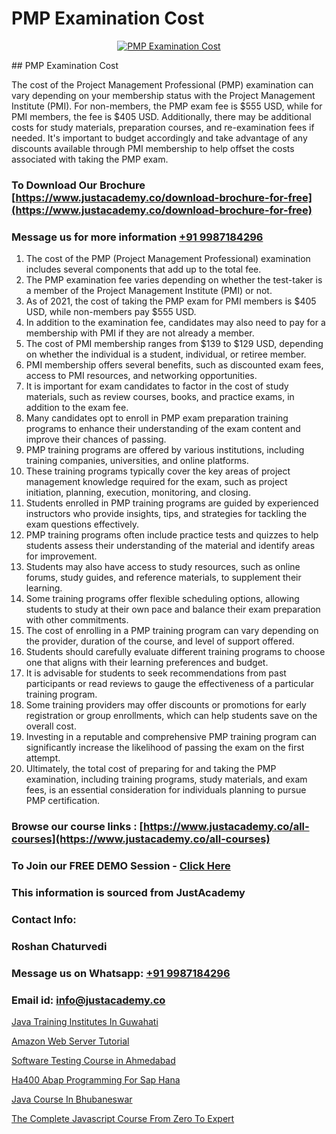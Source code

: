 # PMP Examination Cost

<p align="center">
  <a href="https://justacademy.co/course-detail/pmp-certification-training">
    <img src="https://justacademy.co/storage2/course_image/1709713463_course_image.webp" alt="PMP Examination Cost">
  </a>
</p>
## PMP Examination Cost

The cost of the Project Management Professional (PMP) examination can vary depending on your membership status with the Project Management Institute (PMI). For non-members, the PMP exam fee is $555 USD, while for PMI members, the fee is $405 USD. Additionally, there may be additional costs for study materials, preparation courses, and re-examination fees if needed. It's important to budget accordingly and take advantage of any discounts available through PMI membership to help offset the costs associated with taking the PMP exam.
### To Download Our Brochure [https://www.justacademy.co/download-brochure-for-free](https://www.justacademy.co/download-brochure-for-free)
### Message us for more information [+91 9987184296](https://api.whatsapp.com/send?phone=919987184296)
1) The cost of the PMP (Project Management Professional) examination includes several components that add up to the total fee.
2) The PMP examination fee varies depending on whether the test-taker is a member of the Project Management Institute (PMI) or not.
3) As of 2021, the cost of taking the PMP exam for PMI members is $405 USD, while non-members pay $555 USD.
4) In addition to the examination fee, candidates may also need to pay for a membership with PMI if they are not already a member.
5) The cost of PMI membership ranges from $139 to $129 USD, depending on whether the individual is a student, individual, or retiree member.
6) PMI membership offers several benefits, such as discounted exam fees, access to PMI resources, and networking opportunities.
7) It is important for exam candidates to factor in the cost of study materials, such as review courses, books, and practice exams, in addition to the exam fee.
8) Many candidates opt to enroll in PMP exam preparation training programs to enhance their understanding of the exam content and improve their chances of passing.
9) PMP training programs are offered by various institutions, including training companies, universities, and online platforms.
10) These training programs typically cover the key areas of project management knowledge required for the exam, such as project initiation, planning, execution, monitoring, and closing.
11) Students enrolled in PMP training programs are guided by experienced instructors who provide insights, tips, and strategies for tackling the exam questions effectively.
12) PMP training programs often include practice tests and quizzes to help students assess their understanding of the material and identify areas for improvement.
13) Students may also have access to study resources, such as online forums, study guides, and reference materials, to supplement their learning.
14) Some training programs offer flexible scheduling options, allowing students to study at their own pace and balance their exam preparation with other commitments.
15) The cost of enrolling in a PMP training program can vary depending on the provider, duration of the course, and level of support offered.
16) Students should carefully evaluate different training programs to choose one that aligns with their learning preferences and budget.
17) It is advisable for students to seek recommendations from past participants or read reviews to gauge the effectiveness of a particular training program.
18) Some training providers may offer discounts or promotions for early registration or group enrollments, which can help students save on the overall cost.
19) Investing in a reputable and comprehensive PMP training program can significantly increase the likelihood of passing the exam on the first attempt.
20) Ultimately, the total cost of preparing for and taking the PMP examination, including training programs, study materials, and exam fees, is an essential consideration for individuals planning to pursue PMP certification.

### Browse our course links : [https://www.justacademy.co/all-courses](https://www.justacademy.co/all-courses) 
### To Join our FREE DEMO Session - [Click Here](https://www.justacademy.co/register-for-course-demo)


### This information is sourced from JustAcademy
### Contact Info:
### Roshan Chaturvedi
### Message us on Whatsapp: [+91 9987184296](https://api.whatsapp.com/send?phone=919987184296)
### Email id: [info@justacademy.co](mailto:info@justacademy.co)
                
[Java Training Institutes In Guwahati](https://www.linkedin.com/pulse/java-training-institutes-guwahati-justacademy-liverpool-iyrtf?trackingId=K2aXebz66Clk0vvL6HxR1A%3D%3D&lipi=urn%3Ali%3Apage%3Ad_flagship3_company_admin%3BeTOZKBOtR5Sz3gxxSDhWug%3D%3D)

[Amazon Web Server Tutorial](https://www.linkedin.com/pulse/amazon-web-server-tutorial-justacademy-ahmedabad-7e8qe?trackingId=eo%2FlUDGMqqddJLQGCyTqkg%3D%3D&lipi=urn%3Ali%3Apage%3Ad_flagship3_company_admin%3BgDkJO5giR6GYKSrzSn7zAw%3D%3D)

[Software Testing Course in Ahmedabad](https://medium.com/@prempja40/software-testing-course-in-ahmedabad-00dec9cf20d3)

[Ha400 Abap Programming For Sap Hana](https://medium.com/@justacademytraining/ha400-abap-programming-for-sap-hana-5099348a6bea)

[Java Course In Bhubaneswar](https://justacademyin.github.io/justacademy/java-course-in-bhubaneswar)

[The Complete Javascript Course From Zero To Expert](https://justacademyin.github.io/justacademy/the-complete-javascript-course-from-zero-to-expert)

